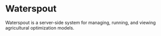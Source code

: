 # Waterspout
Waterspout is a server-side system for managing, running, and viewing agricultural optimization models.